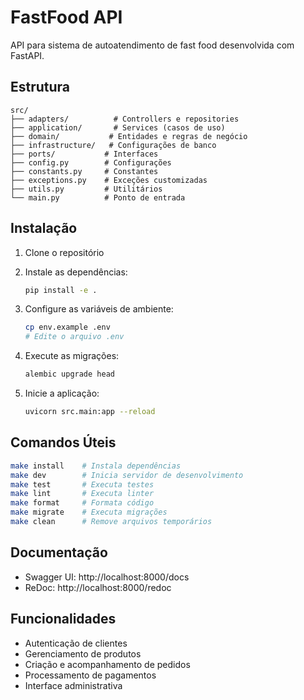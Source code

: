 # FastFood API

API para sistema de autoatendimento de fast food desenvolvida com FastAPI.

## Estrutura

```
src/
├── adapters/          # Controllers e repositories
├── application/       # Services (casos de uso)
├── domain/           # Entidades e regras de negócio
├── infrastructure/   # Configurações de banco
├── ports/           # Interfaces
├── config.py        # Configurações
├── constants.py     # Constantes
├── exceptions.py    # Exceções customizadas
├── utils.py         # Utilitários
└── main.py          # Ponto de entrada
```

## Instalação

1. Clone o repositório
2. Instale as dependências:
   ```bash
   pip install -e .
   ```

3. Configure as variáveis de ambiente:
   ```bash
   cp env.example .env
   # Edite o arquivo .env
   ```

4. Execute as migrações:
   ```bash
   alembic upgrade head
   ```

5. Inicie a aplicação:
   ```bash
   uvicorn src.main:app --reload
   ```

## Comandos Úteis

```bash
make install    # Instala dependências
make dev        # Inicia servidor de desenvolvimento
make test       # Executa testes
make lint       # Executa linter
make format     # Formata código
make migrate    # Executa migrações
make clean      # Remove arquivos temporários
```

## Documentação

- Swagger UI: http://localhost:8000/docs
- ReDoc: http://localhost:8000/redoc

## Funcionalidades

- Autenticação de clientes
- Gerenciamento de produtos
- Criação e acompanhamento de pedidos
- Processamento de pagamentos
- Interface administrativa 